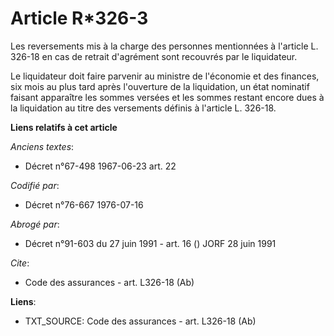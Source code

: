 # Article R*326-3

Les reversements mis à la charge des personnes mentionnées à l'article L. 326-18 en cas de retrait d'agrément sont recouvrés
par le liquidateur.

Le liquidateur doit faire parvenir au ministre de l'économie et des finances, six mois au plus tard après l'ouverture de la
liquidation, un état nominatif faisant apparaître les sommes versées et les sommes restant encore dues à la liquidation au
titre des versements définis à l'article L. 326-18.

**Liens relatifs à cet article**

_Anciens textes_:

  - Décret n°67-498 1967-06-23 art. 22

_Codifié par_:

  - Décret n°76-667 1976-07-16

_Abrogé par_:

  - Décret n°91-603 du 27 juin 1991 - art. 16 () JORF 28 juin 1991

_Cite_:

  - Code des assurances - art. L326-18 (Ab)

**Liens**:

  - TXT_SOURCE: Code des assurances - art. L326-18 (Ab)

